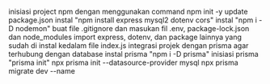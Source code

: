 inisiasi project npm dengan menggunakan command npm init -y
update package.json
instal "npm install express mysql2 dotenv cors"
instal "npm i -D nodemon"
buat file .gitignore dan masukan fil .env, package-lock.json dan node_modules
import express, dotenv, dan package lainnya yang sudah di instal kedalam file index.js
integrasi projek dengan prisma agar terhubung dengan database
instal prisma "npm i -D prisma"
inisiasi prisma "prisma init"
npx prisma init --datasource-provider mysql
npx prisma migrate dev --name
